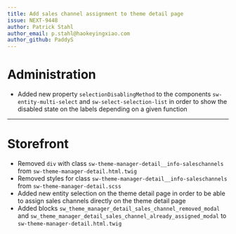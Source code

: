 ```yaml
---
title: Add sales channel assignment to theme detail page
issue: NEXT-9448
author: Patrick Stahl
author_email: p.stahl@haokeyingxiao.com 
author_github: PaddyS
---
```

# Administration
* Added new property `selectionDisablingMethod` to the components `sw-entity-multi-select` and `sw-select-selection-list` in order to show the disabled state on the labels depending on a given function
___
# Storefront
* Removed `div` with class `sw-theme-manager-detail__info-saleschannels` from `sw-theme-manager-detail.html.twig`
* Removed styles for class `sw-theme-manager-detail__info-saleschannels` from `sw-theme-manager-detail.scss`
* Added new entity selection on the theme detail page in order to be able to assign sales channels directly on the theme detail page
* Added blocks `sw_theme_manager_detail_sales_channel_removed_modal` and `sw_theme_manager_detail_sales_channel_already_assigned_modal` to `sw-theme-manager-detail.html.twig` 
